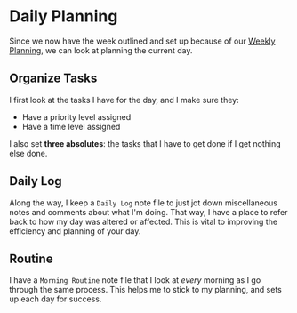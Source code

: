 # Daily Planning

Since we now have the week outlined and set up because of our [Weekly Planning](https://github.com/drewbarontini/documents/blob/master/workflow/weekly-planning.md), we can look at planning the current day.

## Organize Tasks

I first look at the tasks I have for the day, and I make sure they:

- Have a priority level assigned
- Have a time level assigned

I also set **three absolutes**: the tasks that I have to get done if I get nothing else done.

## Daily Log

Along the way, I keep a `Daily Log` note file to just jot down miscellaneous notes and comments about what I'm doing. That way, I have a place to refer back to how my day was altered or affected. This is vital to improving the efficiency and planning of your day.

## Routine

I have a `Morning Routine` note file that I look at _every_ morning as I go through the same process. This helps me to stick to my planning, and sets up each day for success.
